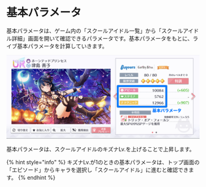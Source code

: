 # 基本パラメータ

基本パラメータは、ゲーム内の「スクールアイドル一覧」から「スクールアイドル詳細」画面を開いて確認できるパラメータです。基本パラメータをもとに、ライブ基本パラメータを計算していきます。

![&#x57FA;&#x672C;&#x30D1;&#x30E9;&#x30E1;&#x30FC;&#x30BF;](../../.gitbook/assets/fig1-1-2a_base_status.jpg)

基本パラメータは、スクールアイドルのキズナLv.を上げることで上昇します。

{% hint style="info" %}
キズナLv.が1のときの基本パラメータは、トップ画面の「エピソード」からキャラを選択し「スクールアイドル」に進むと確認できます。
{% endhint %}

